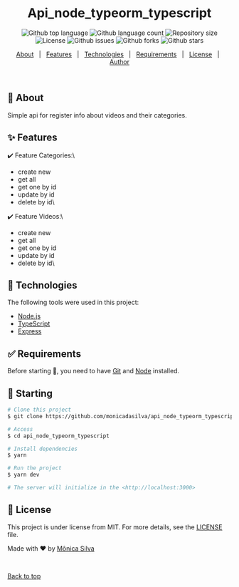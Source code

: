 <!-- <div align="center" id="top">
  <img src="./.github/app.gif" alt="Api_node_typeorm_typescript-to" />

&#xa0;

  <a href="https://api_node_typeorm_typescript.netlify.app">Demo</a>
</div> -->

<h1 align="center">Api_node_typeorm_typescript</h1>

<p align="center">
  <img alt="Github top language" src="https://img.shields.io/github/languages/top/monicadasilva/api_node_typeorm_typescript-to">

  <img alt="Github language count" src="https://img.shields.io/github/languages/count/monicadasilva/api_node_typeorm_typescript-to">

  <img alt="Repository size" src="https://img.shields.io/github/repo-size/monicadasilva/api_node_typeorm_typescript-to">

  <img alt="License" src="https://img.shields.io/github/license/monicadasilva/api_node_typeorm_typescript-to">

  <img alt="Github issues" src="https://img.shields.io/github/issues/monicadasilva/api_node_typeorm_typescript-to" />

  <img alt="Github forks" src="https://img.shields.io/github/forks/monicadasilva/api_node_typeorm_typescript-to" />

  <img alt="Github stars" src="https://img.shields.io/github/stars/monicadasilva/api_node_typeorm_typescript-to" />
</p>

<!-- Status -->

<!-- <h4 align="center">
	🚧  Api_node_typeorm_typescript 🚀 Under construction...  🚧
</h4>

<hr> -->

<p align="center">
  <a href="#dart-about">About</a> &#xa0; | &#xa0; 
  <a href="#sparkles-features">Features</a> &#xa0; | &#xa0;
  <a href="#rocket-technologies">Technologies</a> &#xa0; | &#xa0;
  <a href="#white_check_mark-requirements">Requirements</a> &#xa0; | &#xa0;
  <a href="#memo-license">License</a> &#xa0; | &#xa0;
  <a href="https://github.com/monicadasilva" target="_blank">Author</a>
</p>

<br>

## :dart: About

Simple api for register info about videos and their categories.

## :sparkles: Features

:heavy_check_mark: Feature Categories:\

- create new
- get all
- get one by id
- update by id
- delete by id\

:heavy_check_mark: Feature Videos:\
- create new
- get all
- get one by id
- update by id
- delete by id\

## :rocket: Technologies

The following tools were used in this project:

- [Node.js](https://nodejs.org/en/)
- [TypeScript](https://www.typescriptlang.org/)
- [Express](https://expressjs.com/pt-br/)

## :white_check_mark: Requirements

Before starting :checkered_flag:, you need to have [Git](https://git-scm.com) and [Node](https://nodejs.org/en/) installed.

## :checkered_flag: Starting

```bash
# Clone this project
$ git clone https://github.com/monicadasilva/api_node_typeorm_typescript-to

# Access
$ cd api_node_typeorm_typescript

# Install dependencies
$ yarn

# Run the project
$ yarn dev

# The server will initialize in the <http://localhost:3000>
```

## :memo: License

This project is under license from MIT. For more details, see the [LICENSE](LICENSE.md) file.

Made with :heart: by <a href="https://github.com/monicadasilva" target="_blank">Mônica Silva</a>

&#xa0;

<a href="#top">Back to top</a>
